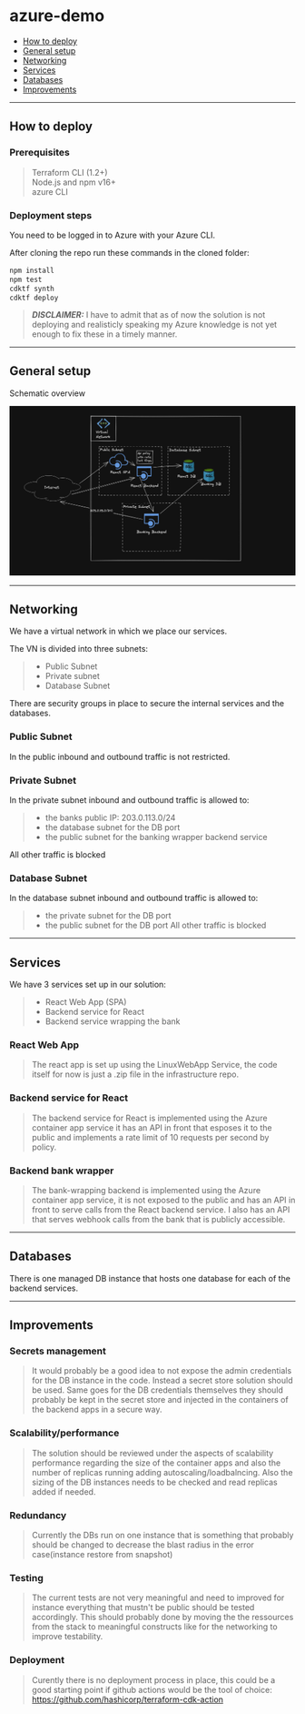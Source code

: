 

# azure-demo

  - [How to deploy](#how-to-deploy)
  - [General setup](#general-setup)
  - [Networking](#networking)
  - [Services](#services)
  - [Databases](#databases)
  - [Improvements](#improvements)


---

## How to deploy

### Prerequisites

> Terraform CLI (1.2+)<br>
> Node.js and npm v16+<br>
> azure CLI<br>

### Deployment steps

You need to be logged in to Azure with your Azure CLI.

After cloning the repo run these commands in the cloned folder:

```
npm install
npm test
cdktf synth
cdktf deploy
```

> **_DISCLAIMER:_**  I have to admit that as of now the solution is not deploying and realisticly speaking my Azure knowledge is not yet enough to fix these in a timely manner.

---

## General setup
Schematic overview

![Overview](overview.png)

---
## Networking
We have a virtual network in which we place our services.

The VN is divided into three subnets:

> - Public Subnet
> - Private subnet
> - Database Subnet

There are security groups in place to secure the internal services and the databases.

### Public Subnet

In the public inbound and outbound traffic is not restricted.

### Private Subnet
In the private subnet inbound and outbound traffic is allowed to:
> - the banks public IP: 203.0.113.0/24
> - the database subnet for the DB port
> - the public subnet for the banking wrapper backend service
  
All other traffic is blocked
### Database Subnet
In the database subnet inbound and outbound traffic is allowed to:
> - the private subnet for the DB port
> - the public subnet for the DB port
All other traffic is blocked

---

## Services
We have 3 services set up in our solution:

> - React Web App (SPA)
> - Backend service for React
> - Backend service wrapping the bank

### React Web App

> The react app is set up using the LinuxWebApp Service, the code itself for now is just a .zip file in the infrastructure repo.

### Backend service for React

> The backend service for React is implemented using the Azure container app service it has an API in front that esposes it to the public and implements a rate limit of 10 requests per second by policy.

### Backend bank wrapper

> The bank-wrapping backend is implemented using the Azure container app service, it is not exposed to the public and has an API in front to serve calls from the React backend service.
> I also has an API that serves webhook calls from the bank that is publicly accessible.

---

## Databases

There is one managed DB instance that hosts one database for each of the backend services.

---


## Improvements

### Secrets management

> It would probably be a good idea to not expose the admin credentials for the DB instance in the code.
> Instead a secret store solution should be used.
> Same goes for the DB credentials themselves they should probably be kept in the secret store and injected in the containers of the backend apps in a secure way.

### Scalability/performance

> The solution should be reviewed under the aspects of scalability performance regarding the size of the container apps and also the number of replicas running adding autoscaling/loadbalncing.
> Also the sizing of the DB instances needs to be checked and read replicas added if needed.

### Redundancy

> Currently the DBs run on one instance that is something that probably should be changed to decrease the blast radius in the error case(instance restore from snapshot)

### Testing

> The current tests are not very meaningful and need to improved for instance everything that mustn't be public should be tested accordingly.
> This should probably done by moving the the ressources from the stack to meaningful constructs like for the networking to improve testability.

### Deployment

> Curently there is no deployment process in place, this could be a good starting point if github actions would be the tool of choice: https://github.com/hashicorp/terraform-cdk-action







